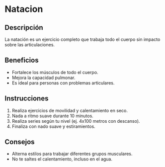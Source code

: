 # Natacion

## Descripción
La natación es un ejercicio completo que trabaja todo el cuerpo sin impacto sobre las articulaciones.

## Beneficios
- Fortalece los músculos de todo el cuerpo.
- Mejora la capacidad pulmonar.
- Es ideal para personas con problemas articulares.

## Instrucciones
1. Realiza ejercicios de movilidad y calentamiento en seco.
2. Nada a ritmo suave durante 10 minutos.
3. Realiza series según tu nivel (ej. 4x100 metros con descanso).
4. Finaliza con nado suave y estiramientos.

## Consejos
- Alterna estilos para trabajar diferentes grupos musculares.
- No te saltes el calentamiento, incluso en el agua.